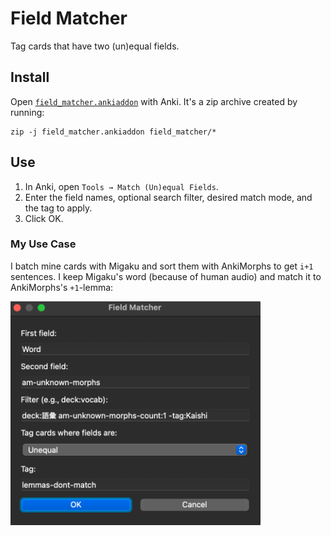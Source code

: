 # Field Matcher

Tag cards that have two (un)equal fields.

## Install

Open [`field_matcher.ankiaddon`](field_matcher.ankiaddon) with Anki.
It's a zip archive created by running:

    zip -j field_matcher.ankiaddon field_matcher/*

## Use

1. In Anki, open `Tools → Match (Un)equal Fields`.
2. Enter the field names, optional search filter, desired match mode, and the tag to apply.
3. Click OK.

### My Use Case

I batch mine cards with Migaku and sort them with AnkiMorphs to get `i+1` sentences.
I keep Migaku's word (because of human audio) and match it to AnkiMorphs's `+1`-lemma:

<img src='my_settings.png' width='400'>
